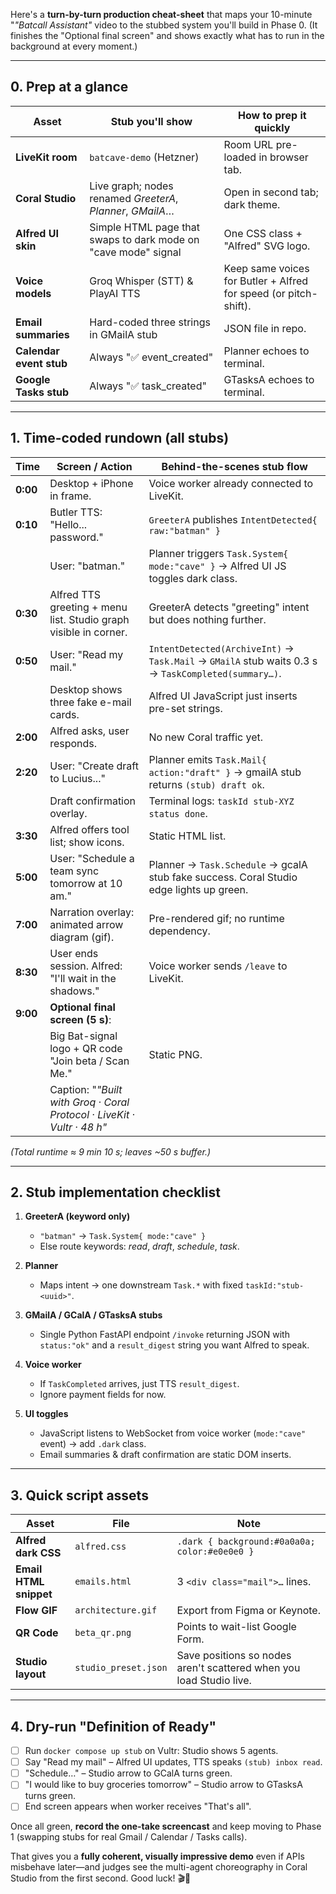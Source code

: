 Here's a **turn-by-turn production cheat-sheet** that maps your 10-minute "_"Batcall Assistant"_ video to the stubbed system you'll build in Phase 0.
(It finishes the "Optional final screen" and shows exactly what has to run in the background at every moment.)

---

## 0. Prep at a glance

| Asset                   | Stub you'll show                                               | How to prep it quickly                                           |
| ----------------------- | -------------------------------------------------------------- | ---------------------------------------------------------------- |
| **LiveKit room**        | `batcave-demo` (Hetzner)                                       | Room URL pre-loaded in browser tab.                              |
| **Coral Studio**        | Live graph; nodes renamed _GreeterA_, _Planner_, _GMailA_…     | Open in second tab; dark theme.                                  |
| **Alfred UI skin**      | Simple HTML page that swaps to dark mode on "cave mode" signal | One CSS class + "Alfred" SVG logo.                               |
| **Voice models**        | Groq Whisper (STT) & PlayAI TTS                                | Keep same voices for Butler + Alfred for speed (or pitch-shift). |
| **Email summaries**     | Hard-coded three strings in GMailA stub                        | JSON file in repo.                                               |
| **Calendar event stub** | Always "✅ event_created"                                      | Planner echoes to terminal.                                      |
| **Google Tasks stub**   | Always "✅ task_created"                                       | GTasksA echoes to terminal.                                      |

---

## 1. Time-coded rundown (all stubs)

| Time     | Screen / Action                                                         | Behind-the-scenes stub flow                                                                         |
| -------- | ----------------------------------------------------------------------- | --------------------------------------------------------------------------------------------------- |
| **0:00** | Desktop + iPhone in frame.                                              | Voice worker already connected to LiveKit.                                                          |
| **0:10** | Butler TTS: "Hello... password."                                        | `GreeterA` publishes `IntentDetected{ raw:"batman" }`                                               |
|          | User: "batman."                                                         | Planner triggers `Task.System{ mode:"cave" }` → Alfred UI JS toggles dark class.                    |
| **0:30** | Alfred TTS greeting + menu list. Studio graph visible in corner.        | GreeterA detects "greeting" intent but does nothing further.                                        |
| **0:50** | User: "Read my mail."                                                   | `IntentDetected(ArchiveInt)` → `Task.Mail` → `GMailA` stub waits 0.3 s → `TaskCompleted(summary…)`. |
|          | Desktop shows three fake e-mail cards.                                  | Alfred UI JavaScript just inserts pre-set strings.                                                  |
| **2:00** | Alfred asks, user responds.                                             | No new Coral traffic yet.                                                                           |
| **2:20** | User: "Create draft to Lucius..."                                       | Planner emits `Task.Mail{ action:"draft" }` → gmailA stub returns `(stub) draft ok`.                |
|          | Draft confirmation overlay.                                             | Terminal logs: `taskId stub-XYZ status done`.                                                       |
| **3:30** | Alfred offers tool list; show icons.                                    | Static HTML list.                                                                                   |
| **5:00** | User: "Schedule a team sync tomorrow at 10 am."                         | Planner → `Task.Schedule` → gcalA stub fake success. Coral Studio edge lights up green.             |
| **7:00** | Narration overlay: animated arrow diagram (gif).                        | Pre-rendered gif; no runtime dependency.                                                            |
| **8:30** | User ends session. Alfred: "I'll wait in the shadows."                  | Voice worker sends `/leave` to LiveKit.                                                             |
| **9:00** | **Optional final screen (5 s)**:                                        |                                                                                                     |
|          | Big Bat-signal logo + QR code "Join beta / Scan Me."                    | Static PNG.                                                                                         |
|          | Caption: "_"Built with Groq · Coral Protocol · LiveKit · Vultr · 48 h"_ |                                                                                                     |

_(Total runtime ≈ 9 min 10 s; leaves \~50 s buffer.)_

---

## 2. Stub implementation checklist

1. **GreeterA (keyword only)**

   - `"batman"` → `Task.System{ mode:"cave" }`
   - Else route keywords: _read_, _draft_, _schedule_, _task_.

2. **Planner**

   - Maps intent → one downstream `Task.*` with fixed `taskId:"stub-<uuid>"`.

3. **GMailA / GCalA / GTasksA stubs**

   - Single Python FastAPI endpoint `/invoke` returning JSON with `status:"ok"` and a `result_digest` string you want Alfred to speak.

4. **Voice worker**

   - If `TaskCompleted` arrives, just TTS `result_digest`.
   - Ignore payment fields for now.

5. **UI toggles**

   - JavaScript listens to WebSocket from voice worker (`mode:"cave"` event) → add `.dark` class.
   - Email summaries & draft confirmation are static DOM inserts.

---

## 3. Quick script assets

| Asset                  | File                 | Note                                                                |
| ---------------------- | -------------------- | ------------------------------------------------------------------- |
| **Alfred dark CSS**    | `alfred.css`         | `.dark { background:#0a0a0a; color:#e0e0e0 }`                       |
| **Email HTML snippet** | `emails.html`        | 3 `<div class="mail">…` lines.                                      |
| **Flow GIF**           | `architecture.gif`   | Export from Figma or Keynote.                                       |
| **QR Code**            | `beta_qr.png`        | Points to wait-list Google Form.                                    |
| **Studio layout**      | `studio_preset.json` | Save positions so nodes aren't scattered when you load Studio live. |

---

## 4. Dry-run "Definition of Ready"

- [ ] Run `docker compose up stub` on Vultr: Studio shows 5 agents.
- [ ] Say "Read my mail" – Alfred UI updates, TTS speaks `(stub) inbox read`.
- [ ] "Schedule…" – Studio arrow to GCalA turns green.
- [ ] "I would like to buy groceries tomorrow" – Studio arrow to GTasksA turns green.
- [ ] End screen appears when worker receives "That's all".

Once all green, **record the one-take screencast** and keep moving to Phase 1 (swapping stubs for real Gmail / Calendar / Tasks calls).

That gives you a **fully coherent, visually impressive demo** even if APIs misbehave later—and judges see the multi-agent choreography in Coral Studio from the first second. Good luck! 🎬🦇
